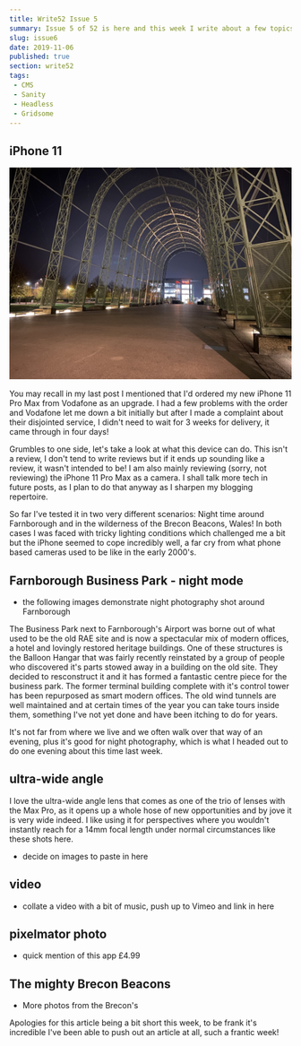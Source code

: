 ```yaml
---
title: Write52 Issue 5
summary: Issue 5 of 52 is here and this week I write about a few topics all in one post because there is a lot going on around here
slug: issue6
date: 2019-11-06
published: true
section: write52
tags:
 - CMS
 - Sanity
 - Headless
 - Gridsome
---
```

## iPhone 11 

![The Hangar](./balloonhangar.jpeg)

You may recall in my last post I mentioned that I'd ordered my new iPhone 11 Pro Max from Vodafone as an upgrade. I had a few problems with the order and Vodafone let me down a bit initially but after I made a complaint about their disjointed service, I didn't need to wait for 3 weeks for delivery, it came through in four days!

Grumbles to one side, let's take a look at what this device can do. This isn't a review, I don't tend to write reviews but if it ends up sounding like a review, it wasn't intended to be! I am also mainly reviewing (sorry, not reviewing) the iPhone 11 Pro Max as a camera. I shall talk more tech in future posts, as I plan to do that anyway as I sharpen my blogging repertoire.

So far I've tested it in two very different scenarios: Night time around Farnborough and in the wilderness of the Brecon Beacons, Wales! In both cases I was faced with tricky lighting conditions which challenged me a bit but the iPhone seemed to cope incredibly well, a far cry from what phone based cameras used to be like in the early 2000's.

## Farnborough Business Park - night mode
- the following images demonstrate night photography shot around Farnborough

The Business Park next to Farnborough's Airport was borne out of what used to be the old RAE site and is now a spectacular mix of modern offices, a hotel and lovingly restored heritage buildings. One of these structures is the Balloon Hangar that was fairly recently reinstated by a group of people who discovered it's parts stowed away in a building on the old site. They decided to resconstruct it and it has formed a fantastic centre piece for the business park. The former terminal building complete with it's control tower has been repurposed as smart modern offices. The old wind tunnels are well maintained and at certain times of the year you can take tours inside them, something I've not yet done and have been itching to do for years.

It's not far from where we live and we often walk over that way of an evening, plus it's good for night photography, which is what I headed out to do one evening about this time last week.

## ultra-wide angle

I love the ultra-wide angle lens that comes as one of the trio of lenses with the Max Pro, as it opens up a whole hose of new opportunities and by jove it is very wide indeed. I like using it for perspectives where you wouldn't instantly reach for a 14mm focal length under normal circumstances like these shots here.

- decide on images to paste in here

## video

- collate a video with a bit of music, push up to Vimeo and link in here

## pixelmator photo

- quick mention of this app £4.99
  
## The mighty Brecon Beacons

- More photos from the Brecon's

Apologies for this article being a bit short this week, to be frank it's incredible I've been able to push out an article at all, such a frantic week!


